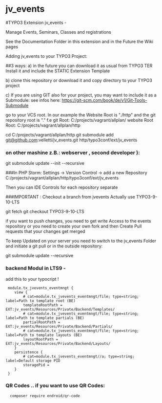 # jv_events
#TYPO3 Extension jv_events - 

Manage Events, Seminars, Classes and registrations

See the Documentation Folder in this extension and in the Future the Wiki pages

Adding jv_events to your TYPO3 Project:

##3 ways:
a) in the future you can download it as usual from TYPO3 TER
Install it and include the STATIC Extension Template

b) clone this repository or download it and copy directory to your TYPO3 project

c) If you are using GIT also for your project, you may want to include it as a  Submodule:
see infos here:  https://git-scm.com/book/de/v1/Git-Tools-Submodule

go to your VCS root. In our example the Website Root is "./http" and the git repository root is "."
f.e 
git Root: C:/projects/vagrant/allplan/
website Root Root: C:/projects/vagrant/allplan/http

cd C:/projects/vagrant/allplan/http
git submodule add git@github.com:velletti/jv_events.git http/typo3conf/ext/jv_events


### on other mashine z.B.: webserver , second developer ):
  git submodule update --init --recursive
  
###In PHP Storm:
Settings -> Version Control -> add a new Repository  
C:/projects/vagrant/allplan/http/typo3conf/ext/jv_events

Then you can IDE Controls for each repository separate

###IMPORTANT : Checkout a branch from jvevents 
 Actually use TYPO3-9-10-LTS 
 
 git fetch
 git checkout TYPO3-9-10-LTS
 
 if you want to push changes, you need to get write Access to the events repository or you need to create your own fork
 and then Create Pull requests  that your changes get merged
 
 
  
 To keep Updated on your server you need to switch to the jv_events Folder and initiate a 
 git pull 
 or in the outside repository:
 
 git submodule update --recursive
 
 ### backend Modul in LTS9 - 
 add this to your typocript ! 
 
     
     module.tx_jvevents_eventmngt {
     	view {
     		# cat=module.tx_jvevents_eventmngt/file; type=string; label=Path to template root (BE)
     		templateRootPath = EXT:jv_events/Resources/Private/Backend/Templates/
     		# cat=module.tx_jvevents_eventmngt/file; type=string; label=Path to template partials (BE)
     		partialRootPath = EXT:jv_events/Resources/Private/Backend/Partials/
     		# cat=module.tx_jvevents_eventmngt/file; type=string; label=Path to template layouts (BE)
     		layoutRootPath = EXT:jv_events/Resources/Private/Backend/Layouts/
     	}
     	persistence {
     		# cat=module.tx_jvevents_eventmngt//a; type=string; label=Default storage PID
     		storagePid =
     	}
     }
 

 

 ### QR Codes .. if you want to use QR Codes:
 
      composer require endroid/qr-code
      
      

  
 

